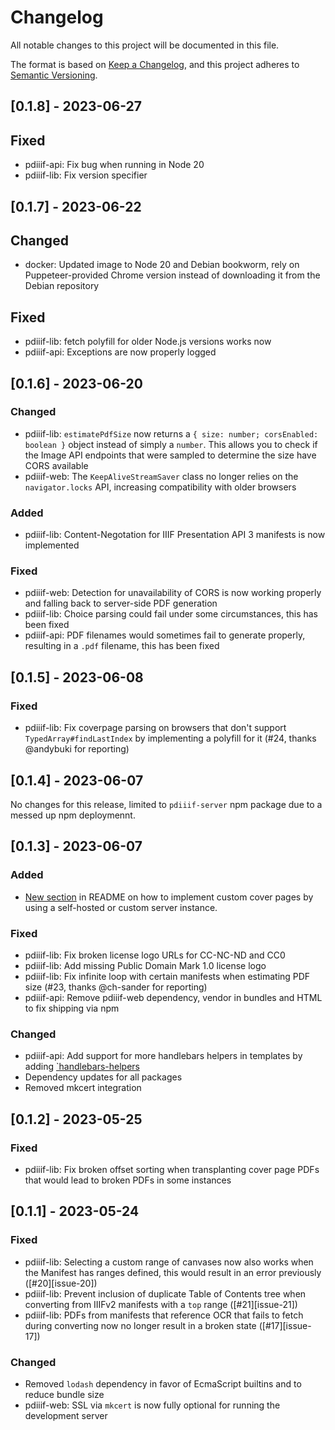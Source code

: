 # Changelog

All notable changes to this project will be documented in this file.

The format is based on [Keep a Changelog](https://keepachangelog.com/en/1.0.0/),
and this project adheres to [Semantic Versioning](https://semver.org/spec/v2.0.0.html).

## [0.1.8] - 2023-06-27

## Fixed
- pdiiif-api: Fix bug when running in Node 20
- pdiiif-lib: Fix version specifier

## [0.1.7] - 2023-06-22

## Changed
- docker: Updated image to Node 20 and Debian bookworm, rely on Puppeteer-provided
  Chrome version instead of downloading it from the Debian repository

## Fixed
- pdiiif-lib: fetch polyfill for older Node.js versions works now
- pdiiif-api: Exceptions are now properly logged

## [0.1.6] - 2023-06-20

### Changed
- pdiiif-lib: `estimatePdfSize` now returns a `{ size: number; corsEnabled: boolean }`
  object instead of simply a `number`. This allows you to check if the Image API
  endpoints that were sampled to determine the size have CORS available
- pdiiif-web: The `KeepAliveStreamSaver` class no longer relies on the `navigator.locks`
  API, increasing compatibility with older browsers

### Added
- pdiiif-lib: Content-Negotation for IIIF Presentation API 3 manifests is now implemented

### Fixed
- pdiiif-web: Detection for unavailability of CORS is now working properly and falling
  back to server-side PDF generation
- pdiiif-lib: Choice parsing could fail under some circumstances, this has been fixed
- pdiiif-api: PDF filenames would sometimes fail to generate properly, resulting in
  a `.pdf` filename, this has been fixed

## [0.1.5] - 2023-06-08

### Fixed
- pdiiif-lib: Fix coverpage parsing on browsers that don't support
  `TypedArray#findLastIndex` by implementing a polyfill for it
  (#24, thanks @andybuki for reporting)


## [0.1.4] - 2023-06-07

No changes for this release, limited to `pdiiif-server` npm package due
to a messed up npm deploymennt.


## [0.1.3] - 2023-06-07

### Added
- [New section](./README.md#cover-page-endpoints) in README on how to implement
  custom cover pages by using a self-hosted or custom server instance.

### Fixed
- pdiiif-lib: Fix broken license logo URLs for CC-NC-ND and CC0
- pdiiif-lib: Add missing Public Domain Mark 1.0 license logo
- pdiiif-lib: Fix infinite loop with certain manifests when estimating PDF
  size (#23, thanks @ch-sander for reporting)
- pdiiif-api: Remove pdiiif-web dependency, vendor in bundles and HTML
  to fix shipping via npm

### Changed
- pdiiif-api: Add support for more handlebars helpers in templates by
  adding [`handlebars-helpers](https://github.com/helpers/handlebars-helpers)
- Dependency updates for all packages
- Removed mkcert integration

## [0.1.2] - 2023-05-25

### Fixed
- pdiiif-lib: Fix broken offset sorting when transplanting cover page PDFs that
  would lead to broken PDFs in some instances

## [0.1.1] - 2023-05-24

### Fixed
- pdiiif-lib: Selecting a custom range of canvases now also works when the
  Manifest has ranges defined, this would result in an error previously
  ([#20][issue-20])
- pdiiif-lib: Prevent inclusion of duplicate Table of Contents tree when converting
  from IIIFv2 manifests with a `top` range ([#21][issue-21])
- pdiiif-lib: PDFs from manifests that reference OCR that fails to fetch during
  converting now no longer result in a broken state ([#17][issue-17])

### Changed
- Removed `lodash` dependency in favor of EcmaScript builtins and to reduce bundle
  size
- pdiiif-web: SSL via `mkcert` is now fully optional for running the
  development server
